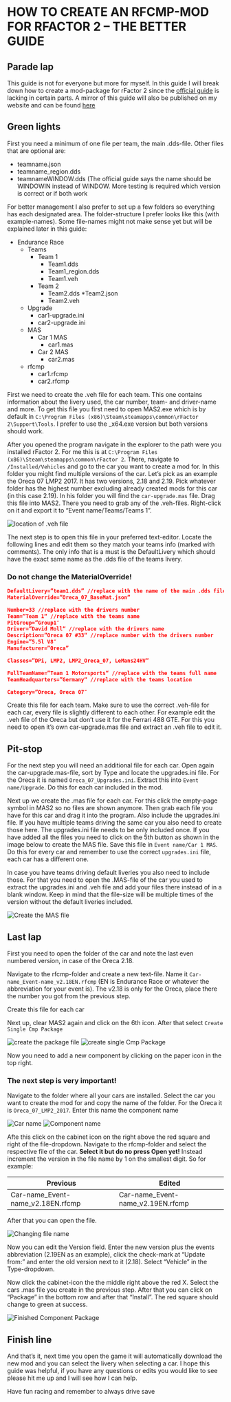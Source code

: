 # HOW TO CREATE AN RFCMP-MOD FOR RFACTOR 2 – THE BETTER GUIDE

## Parade lap

This guide is not for everyone but more for myself. In this guide I will break down how to create a mod-package for rFactor 2 since the [official guide](https://docs.studio-397.com/users-guide/custom-liveries-how-to-make-an-update-rfcmp-for-league-use) is lacking in certain parts. A mirror of this guide will also be published on my website and can be found [here](https://davidmoll.net/2021/08/25/how-to-create-an-rfcmp-mod-for-rfactor-2-the-better-guide/)

## Green lights

First you need a minimum of one file per team, the main .dds-file. Other files that are optional are:

* teamname.json
* teamname_region.dds
* teamnameWINDOW.dds (The official guide says the name should be WINDOWIN instead of WINDOW. More testing is required which version is correct or if both work

For better management I also prefer to set up a few folders so everything has each designated area. The folder-structure I prefer looks like this (with example-names). Some file-names might not make sense yet but will be explained later in this guide:

* Endurance Race
	* Teams
  		* Team 1
			* Team1.dds
			* Team1_region.dds
  			* Team1.veh
  		* Team 2
  			* Team2.dds
   			*Team2.json
  			* Team2.veh
	* Upgrade
    	* car1-upgrade.ini
    	* car2-upgrade.ini
	* MAS
		* Car 1 MAS
    		* car1.mas
		* Car 2 MAS
    		* car2.mas
	* rfcmp
    	* car1.rfcmp
    	* car2.rfcmp

First we need to create the .veh file for each team. This one contains information about the livery used, the car number, team- and driver-name and more. To get this file you first need to open MAS2.exe which is by default in `C:\Program Files (x86)\Steam\steamapps\common\rFactor 2\Support\Tools`. I prefer to use the _x64.exe version but both versions should work.

After you opened the program navigate in the explorer to the path were you installed rFactor 2. For me this is at `C:\Program Files (x86)\Steam\steamapps\common\rFactor 2`. There, navigate to `/Installed/Vehicles` and go to the car you want to create a mod for. In this folder you might find multiple versions of the car. Let’s pick as an example the Oreca 07 LMP2 2017. It has two versions, 2.18 and 2.19. Pick whatever folder has the highest number excluding already created mods for this car (in this case 2.19). In his folder you will find the `car-upgrade.mas` file. Drag this file into MAS2. There you need to grab any of the .veh-files. Right-click on it and export it to “Event name/Teams/Teams 1”.

![location of .veh file](https://davidmoll.net/wp-content/uploads/2021/08/15_16_25_08_2021_gMotor2_MAS_File_Utility_-_car-upgrade.mas_37875-1024x501.png)

The next step is to open this file in your preferred text-editor. Locate the following lines and edit them so they match your teams info (marked with comments). The only info that is a must is the DefaultLivery which should have the exact same name as the .dds file of the teams livery.

### Do not change the MaterialOverride!

```json
DefaultLivery=”team1.dds” //replace with the name of the main .dds file
MaterialOverride=”Oreca_07_BaseMat.json”

Number=33 //replace with the drivers number
Team=”Team 1“ //replace with the teams name
PitGroup=”Group1″
Driver=”David Moll“ //replace with the drivers name
Description=”Oreca 07 #33“ //replace number with the drivers number
Engine=”5.5l V8″
Manufacturer=”Oreca”

Classes=”DPi, LMP2, LMP2_Oreca_07, LeMans24HV”

FullTeamName=”Team 1 Motorsports“ //replace with the teams full name
TeamHeadquarters=”Germany“ //replace with the teams location

Category=”Oreca, Oreca 07″
```

Create this file for each team. Make sure to use the correct .veh-file for each car, every file is slightly different to each other. For example edit the .veh file of the Oreca but don’t use it for the Ferrari 488 GTE. For this you need to open it’s own car-upgrade.mas file and extract an .veh file to edit it.

## Pit-stop

For the next step you will need an additional file for each car. Open again the car-upgrade.mas-file, sort by Type and locate the upgrades.ini file. For the Oreca it is named `Oreca_07_Upgrades.ini`. Extract this into `Event name/Upgrade`. Do this for each car included in the mod.

Next up we create the .mas file for each car. For this click the empty-page symbol in MAS2 so no files are shown anymore. Then grab each file you have for this car and drag it into the program. Also include the upgrades.ini file. If you have multiple teams driving the same car you also need to create those here. The upgrades.ini file needs to be only included once. If you have added all the files you need to click on the 5th button as shown in the image below to create the MAS file. Save this file in `Event name/Car 1 MAS`. Do this for every car and remember to use the correct `upgrades.ini` file, each car has a different one.

In case you have teams driving default liveries you also need to include those. For that you need to open the .MAS-file of the car you used to extract the upgrades.ini and .veh file and add your files there instead of in a blank window. Keep in mind that the file-size will be multiple times of the version without the default liveries included.

![Create the MAS file](https://davidmoll.net/wp-content/uploads/2021/08/15_43_25_08_2021_gMotor2_MAS_File_Utility_-_Untitled_20371-1024x185.png)

## Last lap

First you need to open the folder of the car and note the last even numbered version, in case of the Oreca 2.18.

Navigate to the rfcmp-folder and create a new text-file. Name it `Car-name_Event-name_v2.18EN.rfcmp` (EN is Endurance Race or whatever the abbreviation for your event is). The v2.18 is only for the Oreca, place there the number you got from the previous step.

Create this file for each car

Next up, clear MAS2 again and click on the 6th icon. After that select `Create Single Cmp Package`

![create the package file](https://davidmoll.net/wp-content/uploads/2021/08/15_57_25_08_2021_Elementor__How_To_Create_An_rfcmp-Mod_Dor_rFactor_31265.png)
![create single Cmp Package](https://davidmoll.net/wp-content/uploads/2021/08/15_56_25_08_2021_rFactor2_Mod_Packager_82399.png)

Now you need to add a new component by clicking on the paper icon in the top right.

### The next step is very important!

Navigate to the folder where all your cars are installed. Select the car you want to create the mod for and copy the name of the folder. For the Oreca it is `Oreca_07_LMP2_2017`. Enter this name the component name

![Car name](https://davidmoll.net/wp-content/uploads/2021/08/16_02_25_08_2021_Vehicles_65061.png)
![Component name](https://davidmoll.net/wp-content/uploads/2021/08/16_02_25_08_2021_Edit_Component_Name_01585.png)

Afte this click on the cabinet icon on the right above the red square and right of the file-dropdown. Navigate to the rfcmp-folder and select the respective file of the car. __Select it but do no press Open yet!__ Instead increment the version in the file name by 1 on the smallest digit. So for example:

Previous | Edited
------------ | -------------
Car-name_Event-name_v2.18EN.rfcmp | Car-name_Event-name_v2.19EN.rfcmp

After that you can open the file.

![Changing file name](https://davidmoll.net/wp-content/uploads/2021/08/16_09_25_08_2021_Select_location_for_component_23173.png)

Now you can edit the Version field. Enter the new version plus the events abbreviation (2.19EN as an example), click the check-mark at “Update from:” and enter the old version next to it (2.18). Select “Vehicle” in the Type-dropdown.

Now click the cabinet-icon the the middle right above the red X. Select the cars .mas file you create in the previous step. After that you can click on “Package” in the bottom row and after that “Install”. The red square should change to green at success.

![Finished Component Package](https://davidmoll.net/wp-content/uploads/2021/08/16_17_25_08_2021_Create_Component_Package_13920.png)

## Finish line

And that’s it, next time you open the game it will automatically download the new mod and you can select the livery when selecting a car. I hope this guide was helpful, if you have any questions or edits you would like to see please hit me up and I will see how I can help.

Have fun racing and remember to always drive save